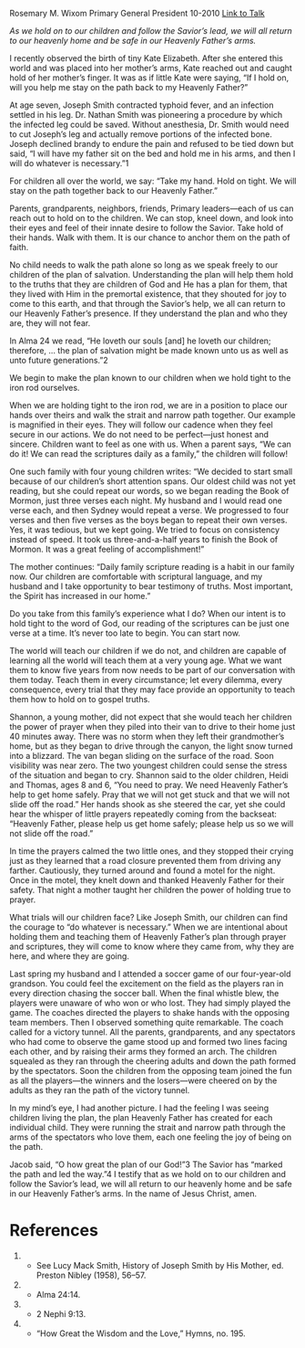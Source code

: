 Rosemary M. Wixom
Primary General President
10-2010
[Link to Talk](https://www.churchofjesuschrist.org/study/general-conference/2010/10/stay-on-the-path?lang=eng)

_As we hold on to our children and follow the Savior’s lead, we will all return to our heavenly home and be safe in our Heavenly Father’s arms._

I recently observed the birth of tiny Kate Elizabeth. After she entered this world and was placed into her mother’s arms, Kate reached out and caught hold of her mother’s finger. It was as if little Kate were saying, “If I hold on, will you help me stay on the path back to my Heavenly Father?”

At age seven, Joseph Smith contracted typhoid fever, and an infection settled in his leg. Dr. Nathan Smith was pioneering a procedure by which the infected leg could be saved. Without anesthesia, Dr. Smith would need to cut Joseph’s leg and actually remove portions of the infected bone. Joseph declined brandy to endure the pain and refused to be tied down but said, “I will have my father sit on the bed and hold me in his arms, and then I will do whatever is necessary.”1

For children all over the world, we say: “Take my hand. Hold on tight. We will stay on the path together back to our Heavenly Father.”

Parents, grandparents, neighbors, friends, Primary leaders—each of us can reach out to hold on to the children. We can stop, kneel down, and look into their eyes and feel of their innate desire to follow the Savior. Take hold of their hands. Walk with them. It is our chance to anchor them on the path of faith.

No child needs to walk the path alone so long as we speak freely to our children of the plan of salvation. Understanding the plan will help them hold to the truths that they are children of God and He has a plan for them, that they lived with Him in the premortal existence, that they shouted for joy to come to this earth, and that through the Savior’s help, we all can return to our Heavenly Father’s presence. If they understand the plan and who they are, they will not fear.

In Alma 24 we read, “He loveth our souls [and] he loveth our children; therefore, … the plan of salvation might be made known unto us as well as unto future generations.”2

We begin to make the plan known to our children when we hold tight to the iron rod ourselves.

When we are holding tight to the iron rod, we are in a position to place our hands over theirs and walk the strait and narrow path together. Our example is magnified in their eyes. They will follow our cadence when they feel secure in our actions. We do not need to be perfect—just honest and sincere. Children want to feel as one with us. When a parent says, “We can do it! We can read the scriptures daily as a family,” the children will follow!

One such family with four young children writes: “We decided to start small because of our children’s short attention spans. Our oldest child was not yet reading, but she could repeat our words, so we began reading the Book of Mormon, just three verses each night. My husband and I would read one verse each, and then Sydney would repeat a verse. We progressed to four verses and then five verses as the boys began to repeat their own verses. Yes, it was tedious, but we kept going. We tried to focus on consistency instead of speed. It took us three-and-a-half years to finish the Book of Mormon. It was a great feeling of accomplishment!”

The mother continues: “Daily family scripture reading is a habit in our family now. Our children are comfortable with scriptural language, and my husband and I take opportunity to bear testimony of truths. Most important, the Spirit has increased in our home.”

Do you take from this family’s experience what I do? When our intent is to hold tight to the word of God, our reading of the scriptures can be just one verse at a time. It’s never too late to begin. You can start now.

The world will teach our children if we do not, and children are capable of learning all the world will teach them at a very young age. What we want them to know five years from now needs to be part of our conversation with them today. Teach them in every circumstance; let every dilemma, every consequence, every trial that they may face provide an opportunity to teach them how to hold on to gospel truths.

Shannon, a young mother, did not expect that she would teach her children the power of prayer when they piled into their van to drive to their home just 40 minutes away. There was no storm when they left their grandmother’s home, but as they began to drive through the canyon, the light snow turned into a blizzard. The van began sliding on the surface of the road. Soon visibility was near zero. The two youngest children could sense the stress of the situation and began to cry. Shannon said to the older children, Heidi and Thomas, ages 8 and 6, “You need to pray. We need Heavenly Father’s help to get home safely. Pray that we will not get stuck and that we will not slide off the road.” Her hands shook as she steered the car, yet she could hear the whisper of little prayers repeatedly coming from the backseat: “Heavenly Father, please help us get home safely; please help us so we will not slide off the road.”

In time the prayers calmed the two little ones, and they stopped their crying just as they learned that a road closure prevented them from driving any farther. Cautiously, they turned around and found a motel for the night. Once in the motel, they knelt down and thanked Heavenly Father for their safety. That night a mother taught her children the power of holding true to prayer.

What trials will our children face? Like Joseph Smith, our children can find the courage to “do whatever is necessary.” When we are intentional about holding them and teaching them of Heavenly Father’s plan through prayer and scriptures, they will come to know where they came from, why they are here, and where they are going.

Last spring my husband and I attended a soccer game of our four-year-old grandson. You could feel the excitement on the field as the players ran in every direction chasing the soccer ball. When the final whistle blew, the players were unaware of who won or who lost. They had simply played the game. The coaches directed the players to shake hands with the opposing team members. Then I observed something quite remarkable. The coach called for a victory tunnel. All the parents, grandparents, and any spectators who had come to observe the game stood up and formed two lines facing each other, and by raising their arms they formed an arch. The children squealed as they ran through the cheering adults and down the path formed by the spectators. Soon the children from the opposing team joined the fun as all the players—the winners and the losers—were cheered on by the adults as they ran the path of the victory tunnel.

In my mind’s eye, I had another picture. I had the feeling I was seeing children living the plan, the plan Heavenly Father has created for each individual child. They were running the strait and narrow path through the arms of the spectators who love them, each one feeling the joy of being on the path.

Jacob said, “O how great the plan of our God!”3 The Savior has “marked the path and led the way.”4 I testify that as we hold on to our children and follow the Savior’s lead, we will all return to our heavenly home and be safe in our Heavenly Father’s arms. In the name of Jesus Christ, amen.

# References
1. - See Lucy Mack Smith, History of Joseph Smith by His Mother, ed. Preston Nibley (1958), 56–57.
2. - Alma 24:14.
3. - 2 Nephi 9:13.
4. - “How Great the Wisdom and the Love,” Hymns, no. 195.